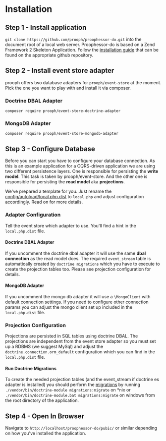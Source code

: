 # Installation

## Step 1 - Install application

`git clone https://github.com/prooph/proophessor-do.git` into the document root of a local web server.
Proophessor-do is based on a Zend Framework 2 Skeleton Application. Follow the [installation guide](https://github.com/zendframework/ZendSkeletonApplication#installation)
that can be found on the appropriate github repository.

## Step 2 - Install event store adapter

prooph offers two database adapters for `prooph/event-store` at the moment.
Pick the one you want to play with and install it via composer.

### Doctrine DBAL Adapter

`composer require prooph/event-store-doctrine-adapter`

### MongoDB Adapter

`composer require prooph/event-store-mongodb-adapter`

## Step 3 - Configure Database

Before you can start you have to configure your database connection.
As this is an example application for a CQRS-driven application we are using two different persistence layers.
One is responsible for persisting the **write model**. This task is taken by prooph/event-store.
And the other one is responsible for persisting the **read model** aka **projections**.

We've prepared a template for you. Just rename the
[config/autoload/local.php.dist](config/autoload/local.php.dist) to `local.php` and adjust configuration accordingly.
Read on for more details.

### Adapter Configuration

Tell the event store which adapter to use. You'll find a hint in the `local.php.dist` file.

#### Doctrine DBAL Adapter

If you uncomment the doctrine dbal adapter it will use the same **dbal connection** as the read model does.
The required `event_stream` table is automatically created by `doctrine migrations` which you have to execute to create
the projection tables too. Please see projection configuration for details.

#### MongoDB Adapter

If you uncomment the mongo db adapter it will use a `\MongoClient` with default connection settings.
If you need to configure other connection params you can adjust the mongo client set up included in the `local.php.dist` file.

### Projection Configuration
Projections are persisted in SQL tables using doctrine DBAL. The projections are independent from the event store adapter
so you must set up a RDBMS (we suggest MySql) and adjust the `doctrine.connection.orm_default` configuration
which you can find in the `local.php.dist` file.

#### Run Doctrine Migrations

To create the needed projection tables (and the event_stream if doctrine es adapter is installed)
you should perform the [migrations](../data/migrations/) by running `./vendor/bin/doctrine-module migrations:migrate`
on *nix or `./vendor/bin/doctrine-module.bat migrations:migrate` on windows from the root directory of the application.

## Step 4 - Open In Browser

Navigate to `http://localhost/proophessor-do/pubic/` or similar depending on how you've installed the application.